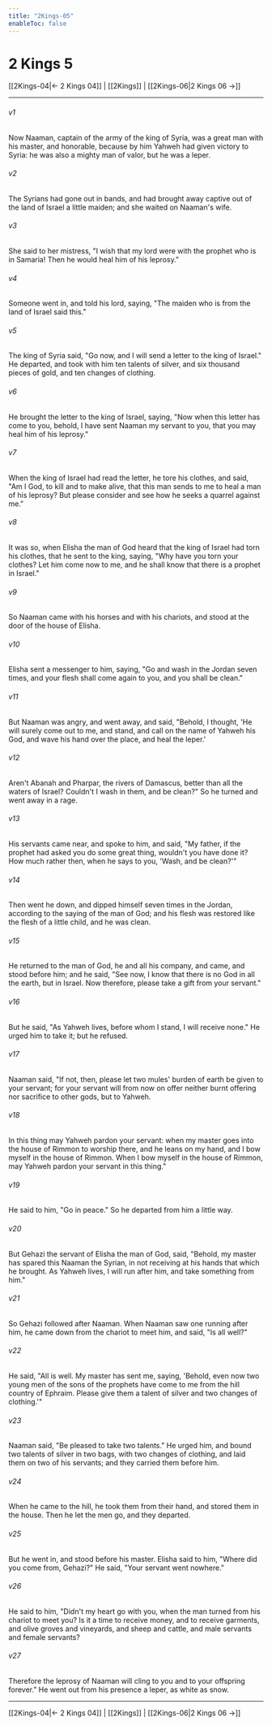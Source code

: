 ```yaml
---
title: "2Kings-05"
enableToc: false
---
```


# 2 Kings 5

[[2Kings-04|← 2 Kings 04]] | [[2Kings]] | [[2Kings-06|2 Kings 06 →]]
***



###### v1 
Now Naaman, captain of the army of the king of Syria, was a great man with his master, and honorable, because by him Yahweh had given victory to Syria: he was also a mighty man of valor, but he was a leper. 

###### v2 
The Syrians had gone out in bands, and had brought away captive out of the land of Israel a little maiden; and she waited on Naaman's wife. 

###### v3 
She said to her mistress, "I wish that my lord were with the prophet who is in Samaria! Then he would heal him of his leprosy." 

###### v4 
Someone went in, and told his lord, saying, "The maiden who is from the land of Israel said this." 

###### v5 
The king of Syria said, "Go now, and I will send a letter to the king of Israel." He departed, and took with him ten talents of silver, and six thousand pieces of gold, and ten changes of clothing. 

###### v6 
He brought the letter to the king of Israel, saying, "Now when this letter has come to you, behold, I have sent Naaman my servant to you, that you may heal him of his leprosy." 

###### v7 
When the king of Israel had read the letter, he tore his clothes, and said, "Am I God, to kill and to make alive, that this man sends to me to heal a man of his leprosy? But please consider and see how he seeks a quarrel against me." 

###### v8 
It was so, when Elisha the man of God heard that the king of Israel had torn his clothes, that he sent to the king, saying, "Why have you torn your clothes? Let him come now to me, and he shall know that there is a prophet in Israel." 

###### v9 
So Naaman came with his horses and with his chariots, and stood at the door of the house of Elisha. 

###### v10 
Elisha sent a messenger to him, saying, "Go and wash in the Jordan seven times, and your flesh shall come again to you, and you shall be clean." 

###### v11 
But Naaman was angry, and went away, and said, "Behold, I thought, 'He will surely come out to me, and stand, and call on the name of Yahweh his God, and wave his hand over the place, and heal the leper.' 

###### v12 
Aren't Abanah and Pharpar, the rivers of Damascus, better than all the waters of Israel? Couldn't I wash in them, and be clean?" So he turned and went away in a rage. 

###### v13 
His servants came near, and spoke to him, and said, "My father, if the prophet had asked you do some great thing, wouldn't you have done it? How much rather then, when he says to you, 'Wash, and be clean?'" 

###### v14 
Then went he down, and dipped himself seven times in the Jordan, according to the saying of the man of God; and his flesh was restored like the flesh of a little child, and he was clean. 

###### v15 
He returned to the man of God, he and all his company, and came, and stood before him; and he said, "See now, I know that there is no God in all the earth, but in Israel. Now therefore, please take a gift from your servant." 

###### v16 
But he said, "As Yahweh lives, before whom I stand, I will receive none." He urged him to take it; but he refused. 

###### v17 
Naaman said, "If not, then, please let two mules' burden of earth be given to your servant; for your servant will from now on offer neither burnt offering nor sacrifice to other gods, but to Yahweh. 

###### v18 
In this thing may Yahweh pardon your servant: when my master goes into the house of Rimmon to worship there, and he leans on my hand, and I bow myself in the house of Rimmon. When I bow myself in the house of Rimmon, may Yahweh pardon your servant in this thing." 

###### v19 
He said to him, "Go in peace." So he departed from him a little way. 

###### v20 
But Gehazi the servant of Elisha the man of God, said, "Behold, my master has spared this Naaman the Syrian, in not receiving at his hands that which he brought. As Yahweh lives, I will run after him, and take something from him." 

###### v21 
So Gehazi followed after Naaman. When Naaman saw one running after him, he came down from the chariot to meet him, and said, "Is all well?" 

###### v22 
He said, "All is well. My master has sent me, saying, 'Behold, even now two young men of the sons of the prophets have come to me from the hill country of Ephraim. Please give them a talent of silver and two changes of clothing.'" 

###### v23 
Naaman said, "Be pleased to take two talents." He urged him, and bound two talents of silver in two bags, with two changes of clothing, and laid them on two of his servants; and they carried them before him. 

###### v24 
When he came to the hill, he took them from their hand, and stored them in the house. Then he let the men go, and they departed. 

###### v25 
But he went in, and stood before his master. Elisha said to him, "Where did you come from, Gehazi?" He said, "Your servant went nowhere." 

###### v26 
He said to him, "Didn't my heart go with you, when the man turned from his chariot to meet you? Is it a time to receive money, and to receive garments, and olive groves and vineyards, and sheep and cattle, and male servants and female servants? 

###### v27 
Therefore the leprosy of Naaman will cling to you and to your offspring forever." He went out from his presence a leper, as white as snow.

***
[[2Kings-04|← 2 Kings 04]] | [[2Kings]] | [[2Kings-06|2 Kings 06 →]]
